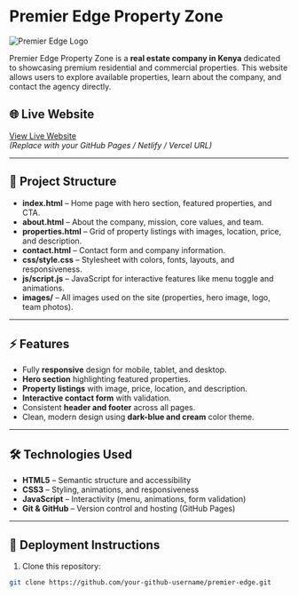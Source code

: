 # Premier Edge Property Zone

![Premier Edge Logo](images/logo.png)

Premier Edge Property Zone is a **real estate company in Kenya** dedicated to showcasing premium residential and commercial properties. This website allows users to explore available properties, learn about the company, and contact the agency directly.

## 🌐 Live Website
[View Live Website](https://your-github-username.github.io/premier-edge/)  
*(Replace with your GitHub Pages / Netlify / Vercel URL)*

---

## 📂 Project Structure


- **index.html** – Home page with hero section, featured properties, and CTA.  
- **about.html** – About the company, mission, core values, and team.  
- **properties.html** – Grid of property listings with images, location, price, and description.  
- **contact.html** – Contact form and company information.  
- **css/style.css** – Stylesheet with colors, fonts, layouts, and responsiveness.  
- **js/script.js** – JavaScript for interactive features like menu toggle and animations.  
- **images/** – All images used on the site (properties, hero image, logo, team photos).

---

## ⚡ Features

- Fully **responsive** design for mobile, tablet, and desktop.  
- **Hero section** highlighting featured properties.  
- **Property listings** with image, price, location, and description.  
- **Interactive contact form** with validation.  
- Consistent **header and footer** across all pages.  
- Clean, modern design using **dark-blue and cream** color theme.  

---

## 🛠️ Technologies Used

- **HTML5** – Semantic structure and accessibility  
- **CSS3** – Styling, animations, and responsiveness  
- **JavaScript** – Interactivity (menu, animations, form validation)  
- **Git & GitHub** – Version control and hosting (GitHub Pages)

---

## 🚀 Deployment Instructions

1. Clone this repository:  
```bash
git clone https://github.com/your-github-username/premier-edge.git
